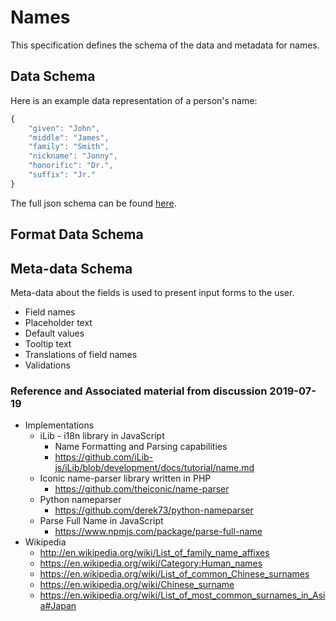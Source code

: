 # Names

This specification defines the schema of the data and metadata for names.

## Data Schema

Here is an example data representation of a person's name:

```javascript
{
    "given": "John",
    "middle": "James",
    "family": "Smith",
    "nickname": "Jonny",
    "honorific": "Dr.",
    "suffix": "Jr."
}
```

The full json schema can be found [here](../schemas/name-schema.json).

## Format Data Schema

## Meta-data Schema

Meta-data about the fields is used to present input forms to the user.

* Field names
* Placeholder text
* Default values
* Tooltip text
* Translations of field names
* Validations

### Reference and Associated material from discussion 2019-07-19

* Implementations
    * iLib - i18n library in JavaScript
        * Name Formatting and Parsing capabilities
        * https://github.com/iLib-js/iLib/blob/development/docs/tutorial/name.md
    * Iconic name-parser library written in PHP
        * https://github.com/theiconic/name-parser
    * Python nameparser
        * https://github.com/derek73/python-nameparser
    * Parse Full Name in JavaScript
        * https://www.npmjs.com/package/parse-full-name
* Wikipedia
    * http://en.wikipedia.org/wiki/List_of_family_name_affixes
    * https://en.wikipedia.org/wiki/Category:Human_names
    * https://en.wikipedia.org/wiki/List_of_common_Chinese_surnames
    * https://en.wikipedia.org/wiki/Chinese_surname
    * https://en.wikipedia.org/wiki/List_of_most_common_surnames_in_Asia#Japan
